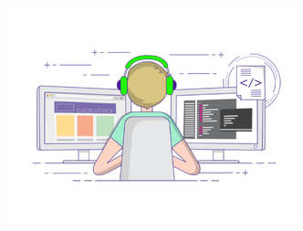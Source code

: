 <img src="https://github.com/MarselHusniyarov/MarselHusniyarov/blob/main/гифка%20для%20профиля.gif" alt="The Unlimited"> 
